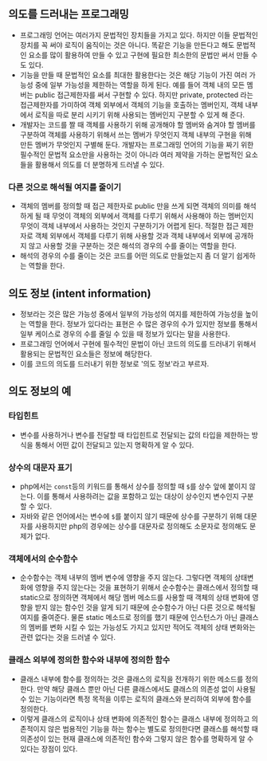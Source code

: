 ## 의도를 드러내는 프로그래밍
- 프로그래밍 언어는 여러가지 문법적인 장치들을 가지고 있다. 하지만 이들 문법적인 장치를 꼭 써야 로직이 움직이는 것은 아니다. 똑같은 기능을 만든다고 해도 문법적인 요소를 많이 활용하여 만들 수 있고 구현에 필요한 최소한의 문법만 써서 만들 수도 있다.
- 기능을 만들 때 문법적인 요소를 최대한 활용한다는 것은 해당 기능이 가진 여러 가능성 중에 일부 가능성을 제한하는 역할을 하게 된다. 예를 들어 객체 내의 모든 멤버는 public 접근제한자를 써서 구현할 수 있다. 하지만 private, protected 라는 접근제한자를 가미하여 객체 외부에서 객체의 기능을 호출하는 멤버인지, 객체 내부에서 로직을 따로 분리 시키기 위해 사용되는 멤버인지 구분할 수 있게 해 준다.
- 개발자는 코드를 짤 때 객체를 사용하기 위해 공개해야 할 멤버와 숨겨야 할 멤버를 구분하여 객체를 사용하기 위해서 쓰는 멤버가 무엇인지 객체 내부의 구현을 위해 만든 멤버가 무엇인지 구별해 둔다. 개발자는 프로그래밍 언어의 기능을 짜기 위한 필수적인 문법적 요소만을 사용하는 것이 아니라 여러 제약을 가하는 문법적인 요소들을 활용해서 의도를 더 분명하게 드러낼 수 있다.

### 다른 것으로 해석될 여지를 줄이기
- 객체의 멤버를 정의할 때 접근 제한자로 public 만을 쓰게 되면 객체의 의미를 해석하게 될 때 무엇이 객체의 외부에서 객체를 다루기 위해서 사용해야 하는 멤버인지 무엇이 객체 내부에서 사용하는 것인지 구분하기가 어렵게 된다. 적절한 접근 제한자로 객체 외부에서 객체를 다루기 위해 사용할 것과 객체 내부에서 외부에 공개하지 않고 사용할 것을 구분하는 것은 해석의 경우의 수를 줄이는 역할을 한다.
- 해석의 경우의 수를 줄이는 것은 코드를 어떤 의도로 만들었는지 좀 더 알기 쉽게하는 역할을 한다.

## 의도 정보 (intent information)
- 정보라는 것은 많은 가능성 중에서 일부의 가능성의 여지를 제한하여 가능성을 높이는 역할을 한다. 정보가 있다라는 표현은 수 많은 경우의 수가 있지만 정보를 통해서 일부 케이스로 경우의 수를 줄일 수 있을 때 정보가 있다는 말을 사용한다.
- 프로그래밍 언어에서 구현에 필수적인 문법이 아닌 코드의 의도를 드러내기 위해서 활용되는 문법적인 요소들은 정보에 해당한다.
- 이를 코드의 의도를 드러내기 위한 정보로 '의도 정보'라고 부르자.

## 의도 정보의 예

### 타입힌트
- 변수를 사용하거나 변수를 전달할 때 타입힌트로 전달되는 값의 타입을 제한하는 방식을 통해서 어떤 값이 전달되고 있는지 명확하게 알 수 있다.

### 상수의 대문자 표기
- php에서는 `const`등의 키워드를 통해서 상수를 정의할 때 `$`를 상수 앞에 붙이지 않는다. 이를 통해서 사용하려는 값을 포함하고 있는 대상이 상수인지 변수인지 구분할 수 있다.
- 자바와 같은 언어에서는 변수에 `$`를 붙이지 않기 때문에 상수를 구분하기 위해 대문자를 사용하지만 php의 경우에는 상수를 대문자로 정의해도 소문자로 정의해도 문제가 없다.

### 객체에서의 순수함수
- 순수함수는 객체 내부의 멤버 변수에 영향을 주지 않는다. 그렇다면 객체의 상태변화에 영향을 주지 않는다는 것을 표현하기 위해서 순수함수는 클래스에서 정의할 때 static으로 정의하면 객체에서 해당 멤버 메소드를 사용할 때 객체의 상태 변화에 영향을 받지 않는 함수인 것을 알게 되기 때문에 순수함수가 아닌 다른 것으로 해석될 여지를 줄여준다. 물론 static 메소드로 정의를 했기 때문에 인스턴스가 아닌 클래스의 멤버를 변화 시킬 수 있는 가능성도 가지고 있지만 적어도 객체의 상태 변화와는 관련 없다는 것을 드러낼 수 있다.

### 클래스 외부에 정의한 함수와 내부에 정의한 함수
- 클래스 내부에 함수를 정의하는 것은 클래스의 로직을 전개하기 위한 메소드를 정의한다. 만약 해당 클래스 뿐만 아닌 다른 클래스에서도 클래스의 의존성 없이 사용될 수 있는 기능이라면 특정 목적을 이루는 로직의 클래스와 분리하여 외부에 함수를 정의한다.
- 이렇게 클래스의 로직이나 상태 변화에 의존적인 함수는 클래스 내부에 정의하고 의존적이지 않은 범용적인 기능을 하는 함수는 별도로 정의한다면 클래스를 해석할 때 의존성이 있는 현재 클래스에 의존적인 함수와 그렇지 않은 함수를 명확하게 알 수 있다는 장점이 있다.



